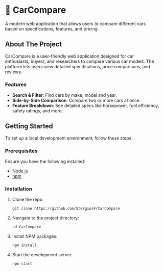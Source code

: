 # 🚗 CarCompare

A modern web application that allows users to compare different cars based on specifications, features, and pricing.

## About The Project

CarCompare is a user-friendly web application designed for car enthusiasts, buyers, and researchers to compare various car models. The platform lets users view detailed specifications, price comparisons, and reviews.

### Features

-  **Search & Filter**: Find cars by make, model and year.
-  **Side-by-Side Comparison**: Compare two or more cars at once.
-  **Feature Breakdown**: See detailed specs like horsepower, fuel efficiency, safety ratings, and more.

## Getting Started

To set up a local development environment, follow these steps.

### Prerequisites

Ensure you have the following installed:

- [Node.js](https://nodejs.org/)
- [npm](https://www.npmjs.com/)

### Installation

1. Clone the repo:

   ```bash
   git clone https://github.com/StergiosF/CarCompare
   ```

2. Navigate to the project directory:

   ```bash
   cd CarCompare
   ```

3. Install NPM packages:

   ```bash
   npm install
   ```

4. Start the development server:

   ```bash
   npm start
   ```
